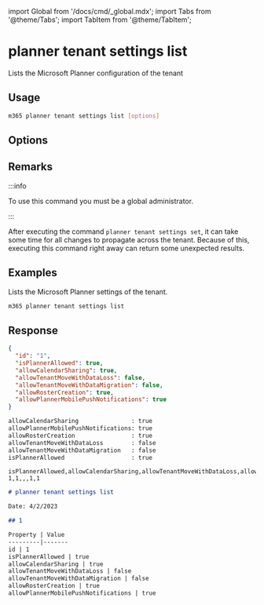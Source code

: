 <!-- DISCLAIMER: All secrets, passwords, and sensitive values in this document are examples only and not real credentials. -->
import Global from '/docs/cmd/_global.mdx';
import Tabs from '@theme/Tabs';
import TabItem from '@theme/TabItem';

# planner tenant settings list

Lists the Microsoft Planner configuration of the tenant

## Usage

```sh
m365 planner tenant settings list [options]
```

## Options

<Global />

## Remarks

:::info

To use this command you must be a global administrator.

:::

After executing the command `planner tenant settings set`, it can take some time for all changes to propagate across the tenant. Because of this, executing this command right away can return some unexpected results.

## Examples

Lists the Microsoft Planner settings of the tenant.

```sh
m365 planner tenant settings list
```

## Response

<Tabs>
  <TabItem value="JSON">

  ```json
  {
    "id": "1",
    "isPlannerAllowed": true,
    "allowCalendarSharing": true,
    "allowTenantMoveWithDataLoss": false,
    "allowTenantMoveWithDataMigration": false,
    "allowRosterCreation": true,
    "allowPlannerMobilePushNotifications": true
  }
  ```

  </TabItem>
  <TabItem value="Text">

  ```txt
  allowCalendarSharing               : true
  allowPlannerMobilePushNotifications: true
  allowRosterCreation                : true
  allowTenantMoveWithDataLoss        : false
  allowTenantMoveWithDataMigration   : false
  isPlannerAllowed                   : true
  ```

  </TabItem>
  <TabItem value="CSV">

  ```csv
  isPlannerAllowed,allowCalendarSharing,allowTenantMoveWithDataLoss,allowTenantMoveWithDataMigration,allowRosterCreation,allowPlannerMobilePushNotifications
  1,1,,,1,1
  ```

  </TabItem>
  <TabItem value="Markdown">

  ```md
  # planner tenant settings list

  Date: 4/2/2023

  ## 1

  Property | Value
  ---------|-------
  id | 1
  isPlannerAllowed | true
  allowCalendarSharing | true
  allowTenantMoveWithDataLoss | false
  allowTenantMoveWithDataMigration | false
  allowRosterCreation | true
  allowPlannerMobilePushNotifications | true
  ```

  </TabItem>
</Tabs>
